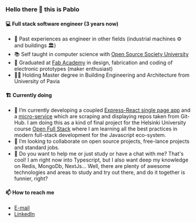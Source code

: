 ### Hello there 👋 this is Pablo
  
#### 💻 Full stack software engineer (3 years now)

- 👷 Past experiences as engineer in other fields (industrial machines ⚙️ and buildings 🏛️)  
- 📚 Self taught in computer science with [Open Source Society University](https://github.com/ossu/computer-science)     
- 🧰 Graduated at [Fab Academy](http://archive.fabacademy.org/fabacademy2017/opendot/students/103/index.html) in design, fabrication and coding of electronic prototypes (maker enthusiast)     
- 👨‍🎓 Holding Master degree in Building Engineering and Architecture from University of Pavia

#### 🏗️ Currently doing
- 🌱 I’m currently developing a coupled [Express-React single page app](https://github.com/pcolt/react-scraper) and a [micro-service](https://github.com/pcolt/playwright-scraper) which are scraping and displaying repos taken from Git-Hub. I am doing this as a kind of final project for the Helsinki University course [Open Full Stack](https://fullstackopen.com/en/) where I am learning all the best practices in modern full-stack development for the Javascript eco-system.
- 👯 I’m looking to collaborate on open source projects, free-lance projects and standard jobs.
- 🤔 Do you want to help me or just study or have a chat with me? That's cool! I am right now into Typescript, but I also want deep my knowledge on Redis, MongoDb, NextJs... Well, there are plenty of awesome technologies and areas to study and try out there, and do it together is funnier, right?

#### 📫 How to reach me
- [E-mail](mailto:pcoltinfo@fastmail.com)  
- [LinkedIn](https://www.linkedin.com/in/pa-co-es/)  


<!--
**pcolt/pcolt** is a ✨ _special_ ✨ repository because its `README.md` (this file) appears on your GitHub profile.

Here are some ideas to get you started:

- 🔭 I’m currently working on ...
- 🌱 I’m currently learning ...
- 👯 I’m looking to collaborate on ...
- 🤔 I’m looking for help with ...
- 💬 Ask me about ...
- 📫 How to reach me: ...
- 😄 Pronouns: ...
- ⚡ Fun fact: ...
-->
